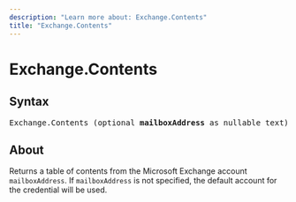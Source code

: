 ```yaml
---
description: "Learn more about: Exchange.Contents"
title: "Exchange.Contents"
---
```

# Exchange.Contents

## Syntax

<pre>
Exchange.Contents (optional <b>mailboxAddress</b> as nullable text) as table
</pre>

## About

Returns a table of contents from the Microsoft Exchange account `mailboxAddress`. If `mailboxAddress` is not specified, the default account for the credential will be used.
